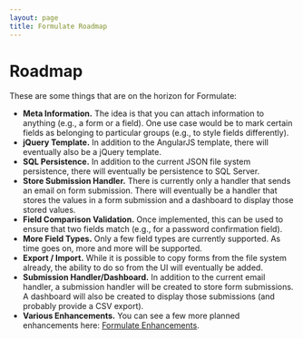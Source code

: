 ```yaml
---
layout: page
title: Formulate Roadmap
---
```


# Roadmap
These are some things that are on the horizon for Formulate:

* **Meta Information.** The idea is that you can attach information to anything (e.g., a form or a field). One use case would be to mark certain fields as belonging to particular groups (e.g., to style fields differently).
* **jQuery Template.** In addition to the AngularJS template, there will eventually also be a jQuery template.
* **SQL Persistence.** In addition to the current JSON file system persistence, there will eventually be persistence to SQL Server.
* **Store Submission Handler.** There is currently only a handler that sends an email on form submission. There will eventually be a handler that stores the values in a form submission and a dashboard to display those stored values.
* **Field Comparison Validation.** Once implemented, this can be used to ensure that two fields match (e.g., for a password confirmation field).
* **More Field Types.** Only a few field types are currently supported. As time goes on, more and more will be supported.
* **Export / Import.** While it is possible to copy forms from the file system already, the ability to do so from the UI will eventually be added.
* **Submission Handler/Dashboard.** In addition to the current email handler, a submission handler will be created to store form submissions. A dashboard will also be created to display those submissions (and probably provide a CSV export).
* **Various Enhancements.** You can see a few more planned enhancements here: [Formulate Enhancements](https://github.com/rhythmagency/formulate/labels/enhancement).